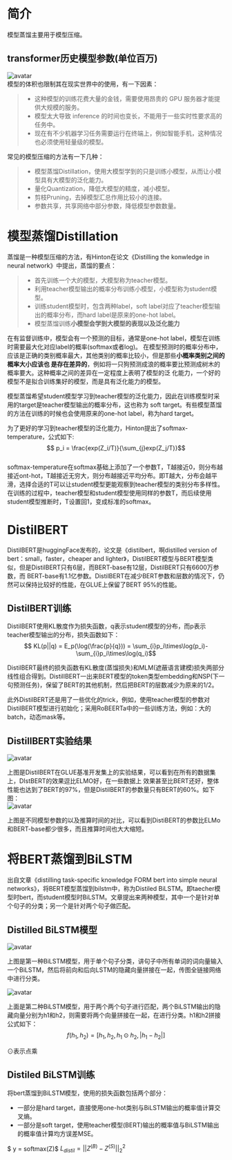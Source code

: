 # 简介  
模型蒸馏主要用于模型压缩。
## transformer历史模型参数(单位百万)  
![avatar](https://escalader.github.io/pictures/nlpmodel/hispara.png)  
模型的体积也限制其在现实世界中的使用，有一下因素：  
> - 这种模型的训练花费大量的金钱，需要使用昂贵的 GPU 服务器才能提供大规模的服务。
> - 模型太大导致 inference 的时间也变长，不能用于一些实时性要求高的任务中。
> - 现在有不少机器学习任务需要运行在终端上，例如智能手机，这种情况也必须使用轻量级的模型。  

常见的模型压缩的方法有一下几种：
> - 模型蒸馏Distillation，使用大模型学到的只是训练小模型，从而让小模型具有大模型的泛化能力。
> - 量化Quantization，降低大模型的精度，减小模型。
> - 剪枝Pruning，去掉模型汇总作用比较小的连接。
> - 参数共享，共享网络中部分参数，降低模型参数数量。  

# 模型蒸馏Distillation  
蒸馏是一种模型压缩的方法，有Hinton在论文《Distilling the konwledge in neural network》中提出，蒸馏的要点：  
> - 首先训练一个大的模型，大模型称为teacher模型。
> - 利用teacher模型输出的概率分布训练小模型，小模型称为student模型。
> - 训练student模型时，包含两种label，soft label对应了teacher模型输出的概率分布，而hard label是原来的one-hot label。
> - 模型蒸馏训练<b>小模型会学到大模型的表现以及泛化能力</b>  

在有监督训练中，模型会有一个预测的目标，通常是one-hot label，模型在训练时需要最大化对应label的概率(softmax或者log)。
在模型预测时的概率分布中，应该是正确的类别概率最大，其他类别的概率比较小，但是那些<b>小概率类别之间的概率大小应该也
是存在差异的</b>，例如将一只狗预测成浪的概率要比预测成树木的概率要大。这种概率之间的差异在一定程度上表明了模型的泛
化能力，一个好的模型不是拟合训练集好的模型，而是具有泛化能力的模型。  

模型蒸馏希望student模型学习到teacher模型的泛化能力，因此在训练模型时采用的target是teacher模型输出的概率分布，这也称为
soft target。有些模型蒸馏的方法在训练的时候也会使用原来的one-hot label，称为hard target。  

为了更好的学习到teacher模型的泛化能力，Hinton提出了softmax-temperature，公式如下:  
$$ p_i = \frac{exp(Z_i/T)}{\sum_{j}exp(Z_j/T)}$$  
softmax-temperature在softmax基础上添加了一个参数T，T越接近0，则分布越接近ont-hot，T越接近无穷大，则分布越接近平均分布。即T越大，分布会越平滑，选择合适的T可以让student模型更能观察到teacher模型的类别分布多样性。在训练的过程中，teacher模型和student模型使用同样的参数T，而后续使用student模型推断时，T设置回1，变成标准的softmax。
# DistilBERT
DistilBERT是huggingFace发布的，论文是《distilbert，啊distilled version of bert：small，faster，cheaper and lighter》，DistilBERT模型与BERT模型类似，但是DistilBERT只有6层，而BERT-base有12层，DistilBERT只有6600万参数，而 BERT-base有1.1亿参数。DistilBERT在减少BERT参数和层数的情况下，仍然可以保持比较好的性能，在GLUE上保留了BERT 95%的性能。
## DistilBERT训练
DistilBERT使用KL散度作为损失函数，q表示student模型的分布，而p表示teacher模型输出的分布，损失函数如下：  
$$ KL(p||q) = E_p(\log(\frac{p}{q})) = \sum_{i}p_i\times\log(p_i)-\sum_{i}p_i\times\log(q_i)$$  

DistilBERT最终的损失函数有KL散度(蒸馏损失)和MLM(遮蔽语言建模)损失两部分线性组合得到。DistillBERT一出来BERT模型的token类型embedding和NSP(下一句预测任务)，保留了BERT的其他机制，然后把BERT的层数减少为原来的1/2。  

此外DistilBERT还是用了一些优化的trick，例如，使用teacher模型的参数对DistilBERT模型进行初始化；采用RoBEERTa中的一些训练方法，例如：大的batch，动态mask等。  
## DistillBERT实验结果  

![avatar](https://escalader.github.io/pictures/nlpmodel/distires.png)  

上图是DistilBERT在GLUE基准开发集上的实验结果，可以看到在所有的数据集上，DIstBERT的效果逗比ELMO好，在一些数据上
效果甚至比BERT还好，整体性能也达到了BERT的97%，但是DistilBERT的参数量只有BERT的60%。如下图：  
![avatar](https://escalader.github.io/pictures/nlpmodel/distipa.png)  

上图是不同模型参数的以及推算时间的对比，可以看到DistiBERT的参数比ELMo和BERT-base都少很多，而且推算时间也大大缩短。  
# 将BERT蒸馏到BiLSTM
出自文章《distilling task-specific knowledge FORM bert into simple neural networks》，将BERT模型蒸馏到bilstm中，称为Distiled BiLSTM。即taecher模型时bert，而student模型时BiLSTM。文章提出来两种模型，其中一个是针对单个句子的分类；另一个是针对两个句子做匹配。  
## Distilled BiLSTM模型  
![avatar](https://escalader.github.io/pictures/nlpmodel/distibilstm.png)  

上图是第一种BiLSTM模型，用于单个句子分类，讲句子中所有单词的词向量输入一个BiLSTM，然后将前向和后向LSTM的隐藏向量拼接在一起，传图全链接网络中进行分类。  

![avatar](https://escalader.github.io/pictures/nlpmodel/distibilstm2.png)  

上面是第二种BiLSTM模型，用于两个两个句子进行匹配，两个BiLSTM输出的隐藏向量分别为h1和h2，则需要将两个向量拼接在一起，在进行分类。h1和h2拼接公式如下：
$$f(h_1,h_2) = [h_1,h_2,h_1\odot h_2,|h_1-h_2|]$$  

⊙表示点乘
## Distiled BiLSTM训练  
将bert蒸馏到BiLSTM模型，使用的损失函数包括两个部分：  

- 一部分是hard target，直接使用one-hot类别与BiLSTM输出的概率值计算交叉熵。
- 一部分是soft target，使用teacher模型(BERT)输出的概率值与BiLSTM输出的概率值计算均方误差MSE。  

$ y = softmax(Z)$ 
$L_{distil} = {||Z^{(B)}-Z^{(S)}||}_2^2$













